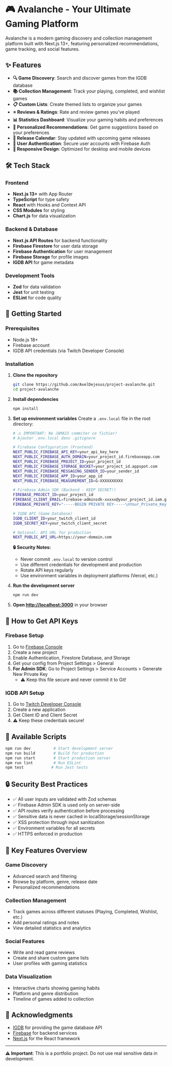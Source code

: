 # 🎮 Avalanche - Your Ultimate Gaming Platform

Avalanche is a modern gaming discovery and collection management platform built with Next.js 13+, featuring personalized recommendations, game tracking, and social features.

## ✨ Features

- **🔍 Game Discovery**: Search and discover games from the IGDB database
- **📚 Collection Management**: Track your playing, completed, and wishlist games
- **📋 Custom Lists**: Create themed lists to organize your games
- **⭐ Reviews & Ratings**: Rate and review games you've played
- **📊 Statistics Dashboard**: Visualize your gaming habits and preferences
- **🎯 Personalized Recommendations**: Get game suggestions based on your preferences
- **📅 Release Calendar**: Stay updated with upcoming game releases
- **🔐 User Authentication**: Secure user accounts with Firebase Auth
- **📱 Responsive Design**: Optimized for desktop and mobile devices

## 🛠️ Tech Stack

### Frontend
- **Next.js 13+** with App Router
- **TypeScript** for type safety
- **React** with Hooks and Context API
- **CSS Modules** for styling
- **Chart.js** for data visualization

### Backend & Database
- **Next.js API Routes** for backend functionality
- **Firebase Firestore** for user data storage
- **Firebase Authentication** for user management
- **Firebase Storage** for profile images
- **IGDB API** for game metadata

### Development Tools
- **Zod** for data validation
- **Jest** for unit testing
- **ESLint** for code quality

## 🚀 Getting Started

### Prerequisites

- Node.js 18+
- Firebase account
- IGDB API credentials (via Twitch Developer Console)

### Installation

1. **Clone the repository**
   ```bash
   git clone https://github.com/AxelDejesus/project-avalanche.git
   cd project-avalanche
   ```

2. **Install dependencies**
   ```bash
   npm install
   ```

3. **Set up environment variables**
   Create a `.env.local` file in the root directory:

   ```bash
   # ⚠️ IMPORTANT: Ne JAMAIS commiter ce fichier!
   # Ajouter .env.local dans .gitignore
   
   # Firebase Configuration (Frontend)
   NEXT_PUBLIC_FIREBASE_API_KEY=your_api_key_here
   NEXT_PUBLIC_FIREBASE_AUTH_DOMAIN=your_project_id.firebaseapp.com
   NEXT_PUBLIC_FIREBASE_PROJECT_ID=your_project_id
   NEXT_PUBLIC_FIREBASE_STORAGE_BUCKET=your_project_id.appspot.com
   NEXT_PUBLIC_FIREBASE_MESSAGING_SENDER_ID=your_sender_id
   NEXT_PUBLIC_FIREBASE_APP_ID=your_app_id
   NEXT_PUBLIC_FIREBASE_MEASUREMENT_ID=G-XXXXXXXXXX

   # Firebase Admin SDK (Backend - KEEP SECRET!)
   FIREBASE_PROJECT_ID=your_project_id
   FIREBASE_CLIENT_EMAIL=firebase-adminsdk-xxxxx@your_project_id.iam.gserviceaccount.com
   FIREBASE_PRIVATE_KEY="-----BEGIN PRIVATE KEY-----\nYour_Private_Key_Content_Here\n-----END PRIVATE KEY-----\n"

   # IGDB API (Game Database)
   IGDB_CLIENT_ID=your_twitch_client_id
   IGDB_SECRET_KEY=your_twitch_client_secret

   # Optional: API URL for production
   NEXT_PUBLIC_API_URL=https://your-domain.com
   ```

   **🔒 Security Notes:**
   - Never commit `.env.local` to version control
   - Use different credentials for development and production
   - Rotate API keys regularly
   - Use environment variables in deployment platforms (Vercel, etc.)

4. **Run the development server**
   ```bash
   npm run dev
   ```

5. **Open [http://localhost:3000](http://localhost:3000)** in your browser

## 🔧 How to Get API Keys

### Firebase Setup
1. Go to [Firebase Console](https://console.firebase.google.com/)
2. Create a new project
3. Enable Authentication, Firestore Database, and Storage
4. Get your config from Project Settings > General
5. **For Admin SDK**: Go to Project Settings > Service Accounts > Generate New Private Key
   - ⚠️ Keep this file secure and never commit it to Git!

### IGDB API Setup
1. Go to [Twitch Developer Console](https://dev.twitch.tv/console)
2. Create a new application
3. Get Client ID and Client Secret
4. ⚠️ Keep these credentials secure!

## 📝 Available Scripts

```bash
npm run dev          # Start development server
npm run build        # Build for production
npm run start        # Start production server
npm run lint         # Run ESLint
npm test            # Run Jest tests
```

## 🔒 Security Best Practices

- ✅ All user inputs are validated with Zod schemas
- ✅ Firebase Admin SDK is used only on server-side
- ✅ API routes verify authentication before processing
- ✅ Sensitive data is never cached in localStorage/sessionStorage
- ✅ XSS protection through input sanitization
- ✅ Environment variables for all secrets
- ✅ HTTPS enforced in production

## 🎯 Key Features Overview

### Game Discovery
- Advanced search and filtering
- Browse by platform, genre, release date
- Personalized recommendations

### Collection Management
- Track games across different statuses (Playing, Completed, Wishlist, etc.)
- Add personal ratings and notes
- View detailed statistics and analytics

### Social Features
- Write and read game reviews
- Create and share custom game lists
- User profiles with gaming statistics

### Data Visualization
- Interactive charts showing gaming habits
- Platform and genre distribution
- Timeline of games added to collection

## 🙏 Acknowledgments

- [IGDB](https://www.igdb.com/) for providing the game database API
- [Firebase](https://firebase.google.com/) for backend services
- [Next.js](https://nextjs.org/) for the React framework

---

**⚠️ Important**: This is a portfolio project. Do not use real sensitive data in development.
